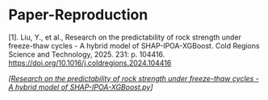 # Paper-Reproduction


[1].	Liu, Y., et al., Research on the predictability of rock strength under freeze-thaw cycles - A hybrid model of SHAP-IPOA-XGBoost. Cold Regions Science and Technology, 2025. 231: p. 104416. https://doi.org/10.1016/j.coldregions.2024.104416

*[[Research on the predictability of rock strength under freeze-thaw cycles - A hybrid model of SHAP-IPOA-XGBoost.py](https://github.com/Jinpeng-Xin/Paper-Reproduction/blob/3a6d3c89be0ecc9e8c5986358cd6250fb26389b9/Research%20on%20the%20predictability%20of%20rock%20strength%20under%20freeze-thaw%20cycles%20-%20A%20hybrid%20model%20of%20SHAP-IPOA-XGBoost.py#L1)]*
